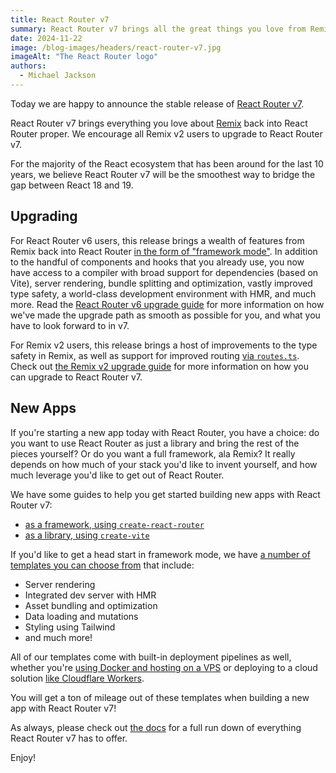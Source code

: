```yaml
---
title: React Router v7
summary: React Router v7 brings all the great things you love from Remix back to React Router
date: 2024-11-22
image: /blog-images/headers/react-router-v7.jpg
imageAlt: "The React Router logo"
authors:
  - Michael Jackson
---
```


Today we are happy to announce the stable release of [React Router v7](https://reactrouter.com).

React Router v7 brings everything you love about [Remix](https://remix.run) back into React Router proper. We encourage all Remix v2 users to upgrade to React Router v7.

For the majority of the React ecosystem that has been around for the last 10 years, we believe React Router v7 will be the smoothest way to bridge the gap between React 18 and 19.

## Upgrading

For React Router v6 users, this release brings a wealth of features from Remix back into React Router [in the form of "framework mode"](https://reactrouter.com/upgrading/component-routes). In addition to the handful of components and hooks that you already use, you now have access to a compiler with broad support for dependencies (based on Vite), server rendering, bundle splitting and optimization, vastly improved type safety, a world-class development environment with HMR, and much more. Read the [React Router v6 upgrade guide](https://reactrouter.com/upgrading/v6) for more information on how we've made the upgrade path as smooth as possible for you, and what you have to look forward to in v7.

For Remix v2 users, this release brings a host of improvements to the type safety in Remix, as well as support for improved routing [via `routes.ts`](https://reactrouter.com/start/framework/routing). Check out [the Remix v2 upgrade guide](https://reactrouter.com/upgrading/remix) for more information on how you can upgrade to React Router v7.

## New Apps

If you're starting a new app today with React Router, you have a choice: do you want to use React Router as just a library and bring the rest of the pieces yourself? Or do you want a full framework, ala Remix? It really depends on how much of your stack you'd like to invent yourself, and how much leverage you'd like to get out of React Router.

We have some guides to help you get started building new apps with React Router v7:

- [as a framework, using `create-react-router`](https://reactrouter.com/start/framework/installation)
- [as a library, using `create-vite`](https://reactrouter.com/start/library/installation)

If you'd like to get a head start in framework mode, we have [a number of templates you can choose from](https://github.com/remix-run/react-router-templates) that include:

- Server rendering
- Integrated dev server with HMR
- Asset bundling and optimization
- Data loading and mutations
- Styling using Tailwind
- and much more!

All of our templates come with built-in deployment pipelines as well, whether you're [using Docker and hosting on a VPS](https://github.com/remix-run/react-router-templates/tree/main/default) or deploying to a cloud solution [like Cloudflare Workers](https://github.com/remix-run/react-router-templates/tree/main/cloudflare-d1).

You will get a ton of mileage out of these templates when building a new app with React Router v7!

As always, please check out [the docs](https://reactrouter.com/home) for a full run down of everything React Router v7 has to offer.

Enjoy!
